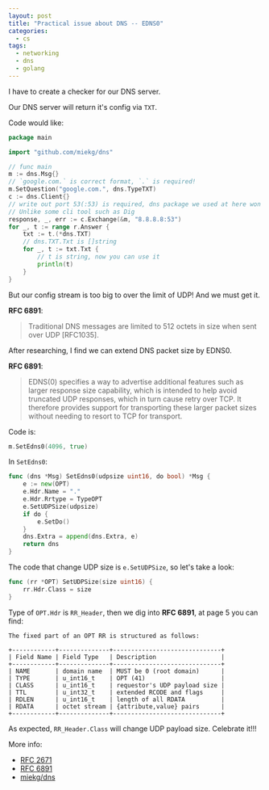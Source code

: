 ```yaml
---
layout: post
title: "Practical issue about DNS -- EDNS0"
categories:
  - cs
tags:
  - networking
  - dns
  - golang
---
```


I have to create a checker for our DNS server.

Our DNS server will return it's config via `TXT`.

Code would like:

```go
package main

import "github.com/miekg/dns"

// func main
m := dns.Msg{}
// `google.com.` is correct format, `.` is required!
m.SetQuestion("google.com.", dns.TypeTXT)
c := dns.Client{}
// write out port 53(:53) is required, dns package we used at here won't automatically fix port to 53.
// Unlike some cli tool such as Dig
response, _, err := c.Exchange(&m, "8.8.8.8:53")
for _, t := range r.Answer {
    txt := t.(*dns.TXT)
    // dns.TXT.Txt is []string
    for _, t := txt.Txt {
        // t is string, now you can use it
        println(t)
    }
}
```

But our config stream is too big to over the limit of UDP! And we must get it.

**RFC 6891**:

> Traditional DNS messages are limited to 512 octets in size when sent over UDP [RFC1035].

After researching, I find we can extend DNS packet size by EDNS0.

**RFC 6891**:

> EDNS(0) specifies a way to advertise additional features such as
> larger response size capability, which is intended to help avoid
> truncated UDP responses, which in turn cause retry over TCP. It
> therefore provides support for transporting these larger packet sizes
> without needing to resort to TCP for transport.

Code is:

```go
m.SetEdns0(4096, true)
```

In `SetEdns0`:

```go
func (dns *Msg) SetEdns0(udpsize uint16, do bool) *Msg {
	e := new(OPT)
	e.Hdr.Name = "."
	e.Hdr.Rrtype = TypeOPT
	e.SetUDPSize(udpsize)
	if do {
		e.SetDo()
	}
	dns.Extra = append(dns.Extra, e)
	return dns
}
```

The code that change UDP size is `e.SetUDPSize`, so let's take a look:

```go
func (rr *OPT) SetUDPSize(size uint16) {
	rr.Hdr.Class = size
}
```

Type of `OPT.Hdr` is `RR_Header`, then we dig into **RFC 6891**, at page 5 you can find:

```
The fixed part of an OPT RR is structured as follows:

+------------+--------------+------------------------------+
| Field Name | Field Type   | Description                  |
+------------+--------------+------------------------------+
| NAME       | domain name  | MUST be 0 (root domain)      |
| TYPE       | u_int16_t    | OPT (41)                     |
| CLASS      | u_int16_t    | requestor's UDP payload size |
| TTL        | u_int32_t    | extended RCODE and flags     |
| RDLEN      | u_int16_t    | length of all RDATA          |
| RDATA      | octet stream | {attribute,value} pairs      |
+------------+--------------+------------------------------+
```

As expected, `RR_Header.Class` will change UDP payload size. Celebrate it!!!

More info:

- [RFC 2671](https://tools.ietf.org/html/rfc2671)
- [RFC 6891](https://tools.ietf.org/html/rfc6891)
- [miekg/dns](https://github.com/miekg/dns)
